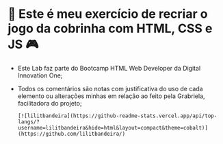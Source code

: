 #  :snake: Este é meu exercício de recriar o jogo da cobrinha com HTML, CSS e JS :video_game:



- Este Lab faz parte do Bootcamp HTML Web Developer da Digital Innovation One;

- Todos os comentários são notas com justificativa do uso de cada elemento ou alterações minhas em relação ao feito pela Grabriela, facilitadora do  projeto;

  

  ```
  [![lilitbandeira](https://github-readme-stats.vercel.app/api/top-langs/?username=lilitbandeira&hide=html&layout=compact&theme=cobalt)](https://github.com/lilitbandeira/)
  ```

